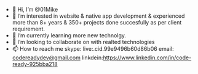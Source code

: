 - 👋 Hi, I’m @01Mike
- 👀 I’m interested in website & native app development & experienced more than 8+ years & 350+ projects done succesfully as per client requirement.
- 🌱 I’m currently learning more new technolgy.
- 💞️ I’m looking to collaborate on with realted technologies
- 📫 How to reach me skype: live:.cid.99e9496b60d86b06 
                     email: codereadydev@gmail.com
                     linkdein:https://www.linkedin.com/in/code-ready-925bba218

<!---
01Mike/01Mike is a ✨ special ✨ repository because its `README.md` (this file) appears on your GitHub profile.
You can click the Preview link to take a look at your changes.
--->
